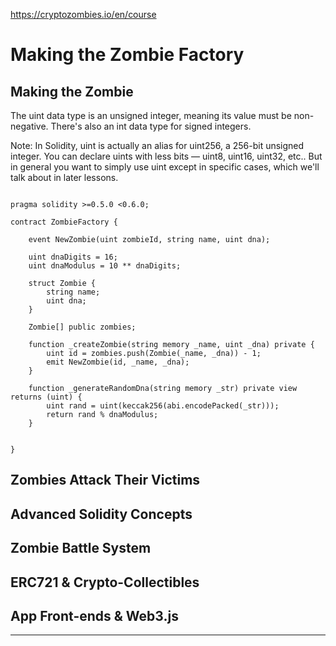 


<https://cryptozombies.io/en/course>



# Making the Zombie Factory



## Making the Zombie 

The uint data type is an unsigned integer, meaning its value must be non-negative.
There's also an int data type for signed integers.

Note: In Solidity, uint is actually an alias for uint256, a 256-bit unsigned integer. You can declare uints with less bits — uint8, uint16, uint32, etc.. But in general you want to simply use uint except in specific cases, which we'll talk about in later lessons.

```solidity

pragma solidity >=0.5.0 <0.6.0;

contract ZombieFactory {

	event NewZombie(uint zombieId, string name, uint dna);

	uint dnaDigits = 16;
	uint dnaModulus = 10 ** dnaDigits;

	struct Zombie {
        string name;
        uint dna;
    }

    Zombie[] public zombies;

    function _createZombie(string memory _name, uint _dna) private {
        uint id = zombies.push(Zombie(_name, _dna)) - 1;
        emit NewZombie(id, _name, _dna);
    }

    function _generateRandomDna(string memory _str) private view returns (uint) {
        uint rand = uint(keccak256(abi.encodePacked(_str)));
        return rand % dnaModulus;
    }


}

```

## Zombies Attack Their Victims
## Advanced Solidity Concepts
## Zombie Battle System
## ERC721 & Crypto-Collectibles
## App Front-ends & Web3.js



---